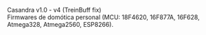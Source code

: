 Casandra v1.0 - v4 (TreinBuff fix)   
Firmwares de domótica personal (MCU: 18F4620, 16F877A, 16F628, Atmega328, Atmega2560, ESP8266).
